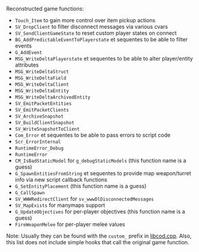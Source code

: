 Reconstructed game functions:
  * `Touch_Item` to gain more control over item pickup actions
  * `SV_DropClient` to filter disconnect messages via various cvars
  * `SV_SendClientGameState` to reset custom player states on connect
  * `BG_AddPredictableEventToPlayerstate` et sequentes to be able to filter events
  * `G_AddEvent`
  * `MSG_WriteDeltaPlayerstate` et sequentes to be able to alter player/entity attributes
  * `MSG_WriteDeltaStruct`
  * `MSG_WriteDeltaField`
  * `MSG_WriteDeltaClient`
  * `MSG_WriteDeltaEntity`
  * `MSG_WriteDeltaArchivedEntity`
  * `SV_EmitPacketEntities`
  * `SV_EmitPacketClients`
  * `SV_ArchiveSnapshot`
  * `SV_BuildClientSnapshot`
  * `SV_WriteSnapshotToClient`
  * `Com_Error` et sequentes to be able to pass errors to script code
  * `Scr_ErrorInternal`
  * `RuntimeError_Debug`
  * `RuntimeError`
  * `CM_IsBadStaticModel` for `g_debugStaticModels` (this function name is a guess)
  * `G_SpawnEntitiesFromString` et sequentes to provide map weapon/turret info via new script callback functions
  * `G_SetEntityPlacement` (this function name is a guess)
  * `G_CallSpawn`
  * `SV_WWWRedirectClient` for `sv_wwwDlDisconnectedMessages`
  * `SV_MapExists` for manymaps support
  * `G_UpdateObjectives` for per-player objectives (this function name is a guess)
  * `FireWeaponMelee` for per-player melee values

Note: Usually they can be found with the `custom_` prefix in [libcod.cpp](../code/libcod.cpp). Also, this list does not include simple hooks that call the original game function.